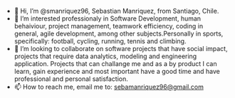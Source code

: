 - 👋 Hi, I’m @smanriquez96, Sebastian Manriquez, from Santiago, Chile.
- 👀 I’m interested professionaly in Software Development, human behaiviour, project management, teamwork efficiency, coding in general, agile development, among other subjects.Personally in sports, specifically: football, cycling, running, tennis and climbing.
- 💞️ I’m looking to collaborate on software projects that have social impact, projects that require data analytics, modeling and engineering application. Projects that can challange me and as a by product I can learn, gain experience and most important have a good time and have professional and personal satisfaction.
- 📫 How to reach me, email me to: sebamanriquez96@gmail.com

<!---
smanriquez96/smanriquez96 is a ✨ special ✨ repository because its `README.md` (this file) appears on your GitHub profile.
You can click the Preview link to take a look at your changes.
--->

